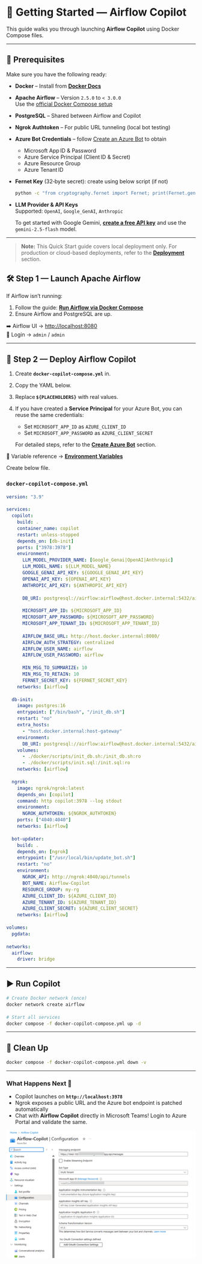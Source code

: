 # 🚀 Getting Started — Airflow Copilot  

This guide walks you through launching  **Airflow Copilot** using Docker Compose files.

---

## 🧰 Prerequisites

Make sure you have the following ready:

- **Docker** – Install from [**Docker Docs**](https://docs.docker.com/engine/install/)
- **Apache Airflow** – Version `2.5.0` to `< 3.0.0`  
  Use the [official Docker Compose setup](https://airflow.apache.org/docs/apache-airflow/2.11.0/howto/docker-compose/index.html)
- **PostgreSQL** – Shared between Airflow and Copilot
- **Ngrok Authtoken** – For public URL tunneling (local bot testing)
- **Azure Bot Credentials** – follow [Create an Azure Bot](/quickstart/azure_bot/) to obtain  
    - Microsoft App ID & Password  
    - Azure Service Principal (Client ID & Secret)  
    - Azure Resource Group  
    - Azure Tenant ID
- **Fernet Key** (32‑byte secret): create using below script (if not)

  ```bash
  python -c "from cryptography.fernet import Fernet; print(Fernet.generate_key().decode())"
  ```

- **LLM Provider & API Keys**  
    Supported: `OpenAI`, `Google_GenAI`,  `Anthropic`

    To get started with Google Gemini, [**create a free API key**](https://ai.google.dev/) and use the `gemini-2.5-flash` model.


---

> **Note:** This Quick Start guide covers local deployment only. For production or cloud-based deployments, refer to the [**Deployment**](/deployment/docker-deployment) section.


## 🛠 Step 1 — Launch Apache Airflow

If Airflow isn’t running:

1. Follow the guide: [**Run Airflow via Docker Compose**](https://airflow.apache.org/docs/apache-airflow/2.11.0/howto/docker-compose/index.html)
2. Ensure Airflow and PostgreSQL are up.

➡️ Airflow UI → <http://localhost:8080>  
🔐 Login → `admin` / `admin`

---

## 🤖 Step 2 — Deploy Airflow Copilot

1. Create **`docker-copilot-compose.yml`** in.  
2. Copy the YAML below.  
3. Replace **`${PLACEHOLDERS}`** with real values.
4. If you have created a **Service Principal** for your Azure Bot, you can reuse the same credentials:  
    - Set `MICROSOFT_APP_ID` as `AZURE_CLIENT_ID`  
    - Set `MICROSOFT_APP_PASSWORD` as `AZURE_CLIENT_SECRET`  
   
    For detailed steps, refer to the [**Create Azure Bot**](../quickstart/azure_bot.md) section.



📘 Variable reference → [**Environment Variables**](../configuration/environment_variables.md)

Create below file.

### `docker-copilot-compose.yml`

```yaml
version: "3.9"

services:
  copilot:
    build: .
    container_name: copilot
    restart: unless-stopped
    depends_on: [db-init]
    ports: ["3978:3978"]
    environment:
      LLM_MODEL_PROVIDER_NAME: [Google_Genai|OpenAI|Anthropic]
      LLM_MODEL_NAME: ${LLM_MODEL_NAME}
      GOOGLE_GENAI_API_KEY: ${GOOGLE_GENAI_API_KEY}
      OPENAI_API_KEY: ${OPENAI_API_KEY}
      ANTHROPIC_API_KEY: ${ANTHROPIC_API_KEY}

      DB_URI: postgresql://airflow:airflow@host.docker.internal:5432/airflow?sslmode=disable

      MICROSOFT_APP_ID: ${MICROSOFT_APP_ID}
      MICROSOFT_APP_PASSWORD: ${MICROSOFT_APP_PASSWORD}
      MICROSOFT_APP_TENANT_ID: ${MICROSOFT_APP_TENANT_ID}

      AIRFLOW_BASE_URL: http://host.docker.internal:8080/
      AIRFLOW_AUTH_STRATEGY: centralized
      AIRFLOW_USER_NAME: airflow
      AIRFLOW_USER_PASSWORD: airflow

      MIN_MSG_TO_SUMMARIZE: 10
      MIN_MSG_TO_RETAIN: 10
      FERNET_SECRET_KEY: ${FERNET_SECRET_KEY}
    networks: [airflow]

  db-init:
    image: postgres:16
    entrypoint: ["/bin/bash", "/init_db.sh"]
    restart: "no"
    extra_hosts:
      - "host.docker.internal:host-gateway"
    environment:
      DB_URI: postgresql://airflow:airflow@host.docker.internal:5432/airflow?sslmode=disable
    volumes:
      - ./docker/scripts/init_db.sh:/init_db.sh:ro
      - ./docker/scripts/init.sql:/init.sql:ro
    networks: [airflow]

  ngrok:
    image: ngrok/ngrok:latest
    depends_on: [copilot]
    command: http copilot:3978 --log stdout
    environment:
      NGROK_AUTHTOKEN: ${NGROK_AUTHTOKEN}
    ports: ["4040:4040"]
    networks: [airflow]

  bot-updater:
    build: .
    depends_on: [ngrok]
    entrypoint: ["/usr/local/bin/update_bot.sh"]
    restart: "no"
    environment:
      NGROK_API: http://ngrok:4040/api/tunnels
      BOT_NAME: Airflow-Copilot
      RESOURCE_GROUP: my-rg
      AZURE_CLIENT_ID: ${AZURE_CLIENT_ID}
      AZURE_TENANT_ID: ${AZURE_TENANT_ID}
      AZURE_CLIENT_SECRET: ${AZURE_CLIENT_SECRET}
    networks: [airflow]

volumes:
  pgdata:

networks:
  airflow:
    driver: bridge
```

---

## ▶️ Run Copilot

```bash
# Create Docker network (once)
docker network create airflow

# Start all services
docker compose -f docker-copilot-compose.yml up -d
```

---

## 🧽 Clean Up

```bash
docker compose -f docker-copilot-compose.yml down -v
```

---

### What Happens Next 🎉

- Copilot launches on **`http://localhost:3978`**  
- Ngrok exposes a public URL and the Azure bot endpoint is patched automatically  
- Chat with **Airflow Copilot** directly in Microsoft Teams! Login to Azure Portal and validate the same.

![Azure Bot Message Endpoint](../assets/Message-Endpoint-Bot.png)

